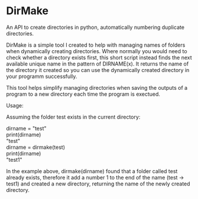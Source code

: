 # DirMake
An API to create directories in python, automatically numbering duplicate directories.

DirMake is a simple tool I created to help with managing names of folders when dynamically creating directories. Where normally you would need to check whether a directory exists first, this short script instead finds the next available unique name in the pattern of DIRNAME(x). It returns the name of the directory it created so you can use the dynamically created directory in your programm successfully.

This tool helps simplify managing directories when saving the outputs of a program to a new directory each time the program is exectued.

Usage:

Assuming the folder test exists in the current directory:

dirname = "test" <br/>
print(dirname) <br/>
  "test" <br/>
dirname = dirmake(test) <br/>
print(dirname) <br/>
  "test1" <br/>

In the example above, dirmake(dirname) found that a folder called test already exists, therefore it add a number 1 to the end of the name (test -> test1) and created a new directory, returning the name of the newly created directory.
